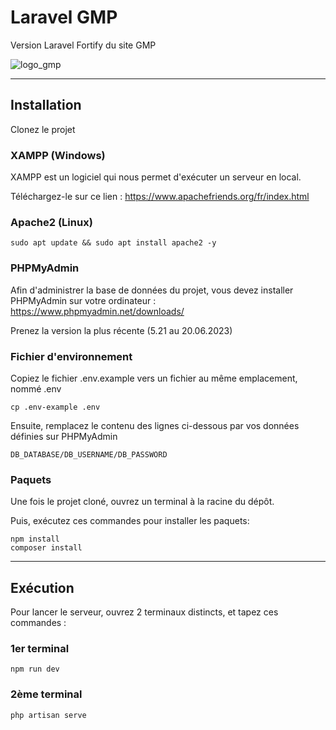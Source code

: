 # Laravel GMP
Version Laravel Fortify du site GMP

![logo_gmp](https://github.com/AbdourahmaneGadio/Laravel_GMP/assets/91066652/156283cb-6c87-4a75-af2d-fd1b7f902126)

---

## Installation
Clonez le projet

### XAMPP (Windows)
XAMPP est un logiciel qui nous permet d'exécuter un serveur en local.

Téléchargez-le sur ce lien : https://www.apachefriends.org/fr/index.html

### Apache2 (Linux)
```console
sudo apt update && sudo apt install apache2 -y
```

### PHPMyAdmin
Afin d'administrer la base de données du projet, vous devez installer PHPMyAdmin sur votre ordinateur : https://www.phpmyadmin.net/downloads/

Prenez la version la plus récente (5.21 au 20.06.2023)

### Fichier d'environnement
Copiez le fichier .env.example vers un fichier au même emplacement, nommé .env

```console
cp .env-example .env
``` 

Ensuite, remplacez le contenu des lignes ci-dessous par vos données définies sur PHPMyAdmin

```console
DB_DATABASE/DB_USERNAME/DB_PASSWORD
``` 
### Paquets
Une fois le projet cloné, ouvrez un terminal à la racine du dépôt.

Puis, exécutez ces commandes pour installer les paquets: 

```console
npm install
composer install
```

---

## Exécution
Pour lancer le serveur, ouvrez 2 terminaux distincts, et tapez ces commandes :

### 1er terminal
```console
npm run dev
```

### 2ème terminal
```console
php artisan serve
```
